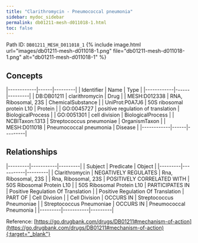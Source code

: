 ```yaml
---
title: "Clarithromycin - Pneumococcal pneumonia"
sidebar: mydoc_sidebar
permalink: db01211-mesh-d011018-1.html
toc: false 
---
```



Path ID: `DB01211_MESH_D011018_1`
{% include image.html url="images/db01211-mesh-d011018-1.png" file="db01211-mesh-d011018-1.png" alt="db01211-mesh-d011018-1" %}

## Concepts

|------------|------|---------|
| Identifier | Name | Type    |
|------------|------|---------|
| DB:DB01211 | clarithromycin | Drug |
| MESH:D012338 | RNA, Ribosomal, 23S | ChemicalSubstance |
| UniProt:P0A7J6 | 50S ribosomal protein L10 | Protein |
| GO:0045727 | positive regulation of translation | BiologicalProcess |
| GO:0051301 | cell division | BiologicalProcess |
| NCBITaxon:1313 | Streptococcus pneumoniae | OrganismTaxon |
| MESH:D011018 | Pneumococcal pneumonia | Disease |
|------------|------|---------|

## Relationships

|---------|-----------|---------|
| Subject | Predicate | Object  |
|---------|-----------|---------|
| Clarithromycin | NEGATIVELY REGULATES | Rna, Ribosomal, 23S |
| Rna, Ribosomal, 23S | POSITIVELY CORRELATED WITH | 50S Ribosomal Protein L10 |
| 50S Ribosomal Protein L10 | PARTICIPATES IN | Positive Regulation Of Translation |
| Positive Regulation Of Translation | PART OF | Cell Division |
| Cell Division | OCCURS IN | Streptococcus Pneumoniae |
| Streptococcus Pneumoniae | OCCURS IN | Pneumococcal Pneumonia |
|---------|-----------|---------|

Reference: [https://go.drugbank.com/drugs/DB01211#mechanism-of-action](https://go.drugbank.com/drugs/DB01211#mechanism-of-action){:target="_blank"}